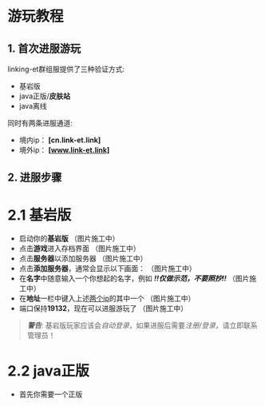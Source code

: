 # 游玩教程

## 1. 首次进服游玩
linking-et群组服提供了三种验证方式:

- 基岩版
- java正版/**皮肤站**
- java离线

同时有两条进服通道:

- 境内ip： **[cn.link-et.link]**<a id="jump_1"></a>
- 境外ip： **[www.link-et.link]**



## 2. 进服步骤

# 2.1 基岩版
- 启动你的**基岩版**
（图片施工中）
- 点击**游戏**进入存档界面
（图片施工中）
- 点击**服务器**以添加服务器
（图片施工中）
- 点击**添加服务器**，通常会显示以下画面：
（图片施工中）
- 在**名字**中随意输入一个你想起的名字，例如 ***!!仅做示范，不要照抄!!***
（图片施工中）
- 在**地址**一栏中键入上述[两个ip](#jump_1)的其中一个
（图片施工中）
- 端口保持**19132**，现在可以进服游玩了
（图片施工中）
> ***警告***: 基岩版玩家应该会*自动登录*，如果进服后需要*注册/登录*，请立即联系管理员！

# 2.2 java正版
- 首先你需要一个正版
